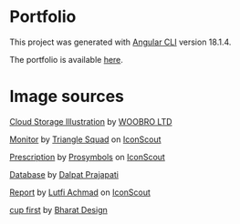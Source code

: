# Portfolio
This project was generated with [Angular CLI](https://github.com/angular/angular-cli) version 18.1.4.

The portfolio is available <a href="https://estefania-marin-sierra.github.io/Portfolio">here</a>.

# Image sources

<a href="https://iconscout.com/illustrations/cloud-storage" target="_blank">Cloud Storage Illustration</a> by <a href="https://iconscout.com/contributors/woobrodesign" target="_blank">WOOBRO LTD</a>

<a href="https://iconscout.com/icons/monitor" class="text-underline font-size-sm" target="_blank">Monitor</a> by <a href="https://iconscout.com/contributors/triangle-squad" class="text-underline font-size-sm">Triangle Squad</a> on <a href="https://iconscout.com" class="text-underline font-size-sm">IconScout</a>

<a href="https://iconscout.com/icons/prescription" class="text-underline font-size-sm" target="_blank">Prescription</a> by <a href="https://iconscout.com/contributors/pro-symbols" class="text-underline font-size-sm">Prosymbols</a> on <a href="https://iconscout.com" class="text-underline font-size-sm">IconScout</a>

<a href="https://iconscout.com/icons/database" class="text-underline font-size-sm" target="_blank">Database</a> by <a href="https://iconscout.com/contributors/dalpattapaniya" class="text-underline font-size-sm" target="_blank">Dalpat Prajapati</a>

<a href="https://iconscout.com/icons/report" class="text-underline font-size-sm" target="_blank">Report</a> by <a href="https://iconscout.com/contributors/lutfix" class="text-underline font-size-sm">Lutfi Achmad</a> on <a href="https://iconscout.com" class="text-underline font-size-sm">IconScout</a>

<a href="https://iconscout.com/icons/cup-first" class="text-underline font-size-sm" target="_blank">cup first</a> by <a href="https://iconscout.com/contributors/bharat-icons" class="text-underline font-size-sm" target="_blank">Bharat Design</a>

